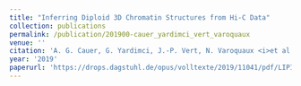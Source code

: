 ```yaml
---
title: "Inferring Diploid 3D Chromatin Structures from Hi-C Data"
collection: publications
permalink: /publication/201900-cauer_yardimci_vert_varoquaux
venue: ''
citation: 'A. G. Cauer, G. Yardimci, J.-P. Vert, N. Varoquaux <i>et al.</i>. <b>Inferring Diploid 3D Chromatin Structures from Hi-C Data</b>, <i></i> 2019'
year: '2019'
paperurl: 'https://drops.dagstuhl.de/opus/volltexte/2019/11041/pdf/LIPIcs-WABI-2019-11.pdf'
---
```

